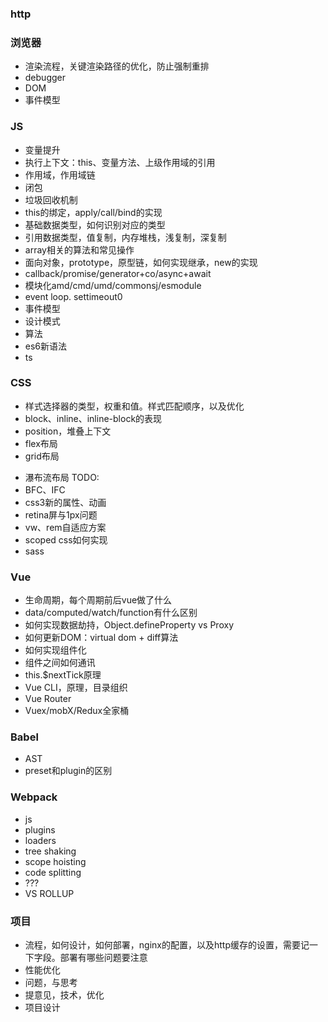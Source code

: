 <!--
 * @description: 
 * @author: xiangrong.liu
 * @Date: 2021-06-03 15:44:28
 * @LastEditors: xiangrong.liu
 * @LastEditTime: 2021-06-03 17:28:36
-->

### http

### 浏览器
  - 渲染流程，关键渲染路径的优化，防止强制重排
  - debugger
  - DOM
  - 事件模型

### JS
  - 变量提升
  - 执行上下文：this、变量方法、上级作用域的引用
  - 作用域，作用域链
  - 闭包
  - 垃圾回收机制
  - this的绑定，apply/call/bind的实现
  - 基础数据类型，如何识别对应的类型
  - 引用数据类型，值复制，内存堆栈，浅复制，深复制
  - array相关的算法和常见操作
  - 面向对象，prototype，原型链，如何实现继承，new的实现
  - callback/promise/generator+co/async+await
  - 模块化amd/cmd/umd/commonsj/esmodule
  - event loop. settimeout0
  - 事件模型
  - 设计模式
  - 算法
  - es6新语法
  - ts

### CSS
  - 样式选择器的类型，权重和值。样式匹配顺序，以及优化
  - block、inline、inline-block的表现
  - position，堆叠上下文
  - flex布局
  - grid布局
  <!-- - 瀑布流布局 TODO: -->
  - 瀑布流布局 TODO:
  - BFC、IFC
  - css3新的属性、动画
  - retina屏与1px问题
  - vw、rem自适应方案
  - scoped css如何实现
  - sass

### Vue
  - 生命周期，每个周期前后vue做了什么
  - data/computed/watch/function有什么区别
  - 如何实现数据劫持，Object.defineProperty vs Proxy
  - 如何更新DOM：virtual dom + diff算法
  - 如何实现组件化
  - 组件之间如何通讯
  - this.$nextTick原理
  - Vue CLI，原理，目录组织
  - Vue Router
  - Vuex/mobX/Redux全家桶

### Babel
  - AST
  - preset和plugin的区别

### Webpack
  - js
  - plugins
  - loaders
  - tree shaking
  - scope hoisting
  - code splitting
  - ???
  - VS ROLLUP

### 项目
 - 流程，如何设计，如何部署，nginx的配置，以及http缓存的设置，需要记一下字段。部署有哪些问题要注意
 - 性能优化
 - 问题，与思考
 - 提意见，技术，优化
 - 项目设计